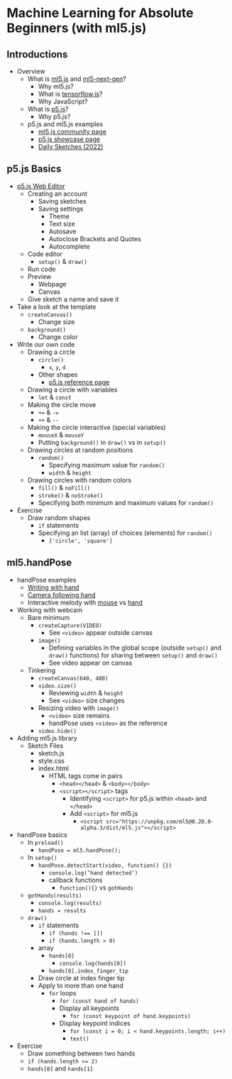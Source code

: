 # Machine Learning for Absolute Beginners (with ml5.js)

## Introductions

- Overview
  - What is [ml5.js](https://ml5js.org) and [ml5-next-gen](https://github.com/ml5js/ml5-next-gen/)?
    - Why ml5.js?
    - What is [tensorflow.js](https://www.tensorflow.org/js)?
    - Why JavaScript?
  - What is [p5.js](https://p5js.org/)?
    - Why p5.js?
  - p5.js and ml5.js examples
    - [ml5.js community page](https://ml5js.org/community)
    - [p5.js showcase page](https://showcase.p5js.org/)
    - [Daily Sketches (2022)](https://jackbdu.com/works/daily-sketches/)

## p5.js Basics

- [p5.js Web Editor](https://editor.p5js.org/)
  - Creating an account
    - Saving sketches
    - Saving settings
      - Theme
      - Text size
      - Autosave
      - Autoclose Brackets and Quotes
      - Autocomplete
  - Code editor
    - `setup()` & `draw()`
  - Run code
  - Preview
    - Webpage
    - Canvas
  - Give sketch a name and save it
- Take a look at the template
  - `createCanvas()`
    - Change size
  - `background()`
    - Change color
- Write our own code
  - Drawing a circle
    - `circle()`
      - `x`, `y`, `d`
    - Other shapes
      - [p5.js reference page](https://p5js.org/reference/)
  - Drawing a circle with variables
    - `let` & `const`
  - Making the circle move
    - `+=` & `-=`
    - `++` & `--`
  - Making the circle interactive (special variables)
    - `mouseX` & `mouseY`
    - Putting `background()` in `draw()` vs in `setup()`
  - Drawing circles at random positions
    - `random()`
      - Specifying maximum value for `random()`
      - `width` & `height`
  - Drawing circles with random colors
    - `fill()` & `noFill()`
    - `stroke()` & `noStroke()`
    - Specifying both minimum and maximum values for `random()`
- Exercise
  - Draw random shapes
    - `if` statements
    - Specifying an list (array) of choices (elements) for `random()`
      - `['circle', 'square']`

## ml5.handPose

- handPose examples
  - [Writing with hand](https://www.instagram.com/p/CyuxLEPA136/)
  - [Camera following hand](https://www.instagram.com/p/Cy4ZKwnrL_b/)
  - Interactive melody with [mouse](https://www.instagram.com/p/C4KnkS_uIkg/) vs [hand](https://www.instagram.com/p/C4WozrtsZ4r/)
- Working with webcam
  - Bare minimum
    - `createCapture(VIDEO)`
      - See `<video>` appear outside canvas
    - `image()`
      - Defining variables in the global scope (outside `setup()` and `draw()` functions) for sharing between `setup()` and `draw()`
      - See video appear on canvas
  - Tinkering
    - `createCanvas(640, 480)`
    - `video.size()`
      - Reviewing `width` & `height`
      - See `<video>` size changes
    - Resizing video with `image()`
      - `<video>` size remains
      - handPose uses `<video>` as the reference
    - `video.hide()`
- Adding ml5.js library
  - Sketch Files
    - sketch.js
    - style.css
    - index.html
      - HTML tags come in pairs
        - `<head></head>` & `<body></body>`
        - `<script></script>` tags
            - Identifying `<script>` for p5.js within `<head>` and `</head>`
            - Add `<script>` for ml5.js
               - `<script src="https://unpkg.com/ml5@0.20.0-alpha.3/dist/ml5.js"></script> `
- handPose basics
  - In `preload()`
    - `handPose = ml5.handPose();`
  - In `setup()`
    - `handPose.detectStart(video, function() {})`
      - `console.log(’hand detected’)`
      - callback functions
        - `function(){}` vs `gotHands`
  - `gotHands(results)`
    - `console.log(results)`
    - `hands = results`
  - `draw()`
    - `if` statements
      - `if (hands !== [])`
      - `if (hands.length > 0)`
    - array
      - `hands[0]`
        - `console.log(hands[0])`
      - `hands[0].index_finger_tip`
    - Draw circle at index finger tip
    - Apply to more than one hand
      - `for` loops
        - `for (const hand of hands)`
        - Display all keypoints
          - `for (const keypoint of hand.keypoints)`
        - Display keypoint indices
          - `for (const i = 0; i < hand.keypoints.length; i++)`
          - `text()`
- Exercise
  - Draw something between two hands
  - `if (hands.length >= 2)`
  - `hands[0]` and `hands[1]`
